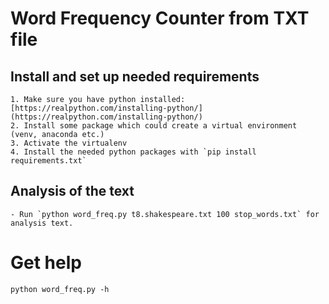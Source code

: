 # Word Frequency Counter from TXT file

## Install and set up needed requirements
	1. Make sure you have python installed: [https://realpython.com/installing-python/](https://realpython.com/installing-python/)
	2. Install some package which could create a virtual environment (venv, anaconda etc.)
	3. Activate the virtualenv
	4. Install the needed python packages with `pip install requirements.txt`

## Analysis of the text
	- Run `python word_freq.py t8.shakespeare.txt 100 stop_words.txt` for analysis text.
# Get help 
	python word_freq.py -h
